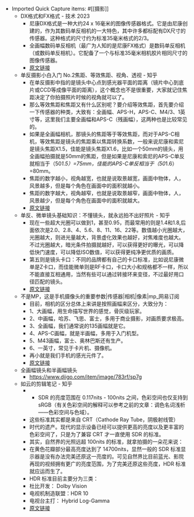 - Imported Quick Capture items: #[[摄影]]
    - DX格式和FX格式 - 技术 2023
        - 尼康DX格式是一种大约24 x 16毫米的图像传感器格式。它是由尼康创建的，作为其数码单反相机的一大特色，其中许多都标配有DX尺寸的传感器。这种格式的尺寸约为标准35毫米格式的2/3。
        - 全画幅数码单反相机（最广为人知的是尼康FX格式）是数码单反相机（或数码单反相机）。它配备了一个与标准35毫米相机胶片相同尺寸的图像传感器。
        - [原文链接](https://cn.weblogographic.com/difference-between-dx-format-and-fx-format-6888)
    - 单反摄影小白入门 No.2焦距、等效焦距、视角、透视 - 知乎
        - 在单反摄影中指的是镜头中心点到感光器平面的距离（镜片中心到底片或CCD等成像平面的距离），这个概念也不是很重要，大家就记住焦距决定了你拍摄照片时候的视角就可以了。
        - 那么等效焦距和焦距又有什么区别呢？要介绍等效焦距，首先要介绍一下传感器的种类，大致有：全画幅、APS-H，APS-C、M4/3、1英寸等，这里我们主要全画幅和APS-C（残画幅），这两种也是比较常见的。
        - 如果是全画幅相机，那镜头的焦距等于等效焦距，而对于APS-C相机，等效焦距是镜头的焦距乘以焦距转换系数，一般来说尼康和索尼是镜头焦距X1.5，佳能是镜头焦距X1.6，比如一个50mm的镜头，用全画幅拍摄就是50mm的焦距，但是如果是尼康和索尼的APS-C单反就相当于（50*1.5）=75mm，佳能的APS-C单反相当于（50*1.6）=80mm。
        - 焦距的数字越小，视角越宽，也就是说取景越宽，画面中物体，人，风景越多，但是每个角色在画面中的面积就越小。
        - 焦距的数字越大，视角越窄，也就是说取景越窄，画面中物体，人，风景越少，但是每个角色在画面中的面积就越大。
        - [原文链接](https://zhuanlan.zhihu.com/p/35336515)
    - 单反、微单镜头基础知识：不懂镜头，就永远拍不出好照片 - 知乎
        - 现在一些超大光圈可以做到1，甚至0.95，而最常用的则是1.4和1.8,后面依次是2.0、2.8、4、5.6、8、11、16、22等。数值越小光圈越大，光圈越大，则进光量越大，背景虚化效果也越好，对焦难度也越大。不过光圈越大，暗光条件拍摄就越好，可以获得更好的曝光，可以降低快门速度，可以降低ISO数值，可以获得更纯净更优质的画质。
        - 第五则是镜头卡口：不同的品牌都有自己的卡口标准，比如说尼康微单是Z卡口，而佳能微单则是RF卡口，卡口大小和规格都不一样，所以不能直接互相通用，当然有些可以通过转接环来变径，不过最好用口径匹配的镜头。
        - [原文链接](https://zhuanlan.zhihu.com/p/462040887)
    - 不是MP，这是手机摄像头的重要参数|传感器|相机|像素|mp_网易订阅
        - 目前，相机的区分总体上来讲是按照画幅来区分，大致分为：  
        - 1、大画幅，用生命描写世界的感觉，骨灰级玩家。  
        - 2、中画幅，哈苏、飞思、富士，多用于商业摄影，对画质要求极高。  
        - 3、全画幅，我们通常说的135画幅就是它。  
        - 4、APS-C画幅，就是半画幅，多用于入门机型。  
        - 5、M43画幅，富士、奥林巴斯还有生产。  
        - 6、一英寸，常见于卡片机、摄像机。  
        - 再小就是我们手机的感光元件了。
        - [原文链接](https://zhuanlan.zhihu.com/p/36878963)
    - 全画幅镜头和半画幅镜头
        - https://www.diigo.com/item/image/783rf/sp7g 
    - 如云的剪辑笔记 - 知乎
        - * SDR 的亮度范围在 0.117nits - 100nits 之间，色彩空间也仅支持到 sRGB（有关色彩空间的解释可以参考之前的文章：调色名词浅析——色彩空间与色域）。
        - 这些标准其实都是来自 CRT（Cathode Ray Tube，阴极射线管）
        - 时代的遗产。现代的显示设备已经可以提供更高的亮度以及更丰富的色彩空间了，只是为了兼容 CRT 才一直使用 SDR 的标准。
        - 其实，自然界的光照远超 100nits 的标准，就拿拍摄的一朵花来说：
        - 在黄色花瓣部分最高亮度达到了 14700nits，显然一般的 SDR 标准显示器是没有办法完美还原这一亮度的。可见自然界比目前蓝光、影院再现的视频拥有更广的亮度范围，为了完美还原这些亮度，HDR 标准就应运而生了。
        - HDR 标准目前主要分为三类：
        - 杜比开发： Dolby Vision
        - 电视机制造联盟：HDR 10
        - 电视台主打： Hybrid Log-Gamma
        - [原文链接](https://www.zhihu.com/column/FinalCut)
